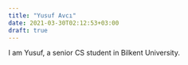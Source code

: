 ```yaml
---
title: "Yusuf Avcı"
date: 2021-03-30T02:12:53+03:00
draft: true
---
```


I am Yusuf, a senior CS student in Bilkent University.
